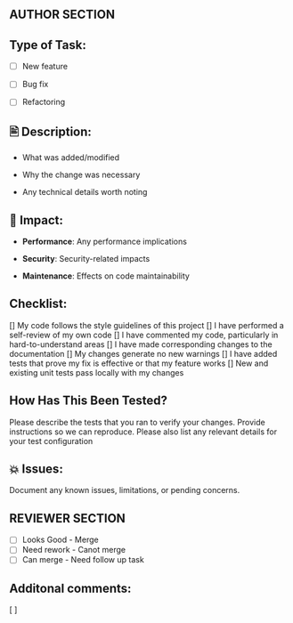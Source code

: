 ## AUTHOR SECTION

## Type of Task:
- [ ] New feature
- [ ] Bug fix
- [ ] Refactoring


## 🖹 Description:
- What was added/modified

- Why the change was necessary

- Any technical details worth noting


## 🌟 Impact:
- **Performance**: Any performance implications

- **Security**: Security-related impacts

- **Maintenance**: Effects on code maintainability


## Checklist:

[] My code follows the style guidelines of this project
[]    I have performed a self-review of my own code
[]    I have commented my code, particularly in hard-to-understand areas
[]    I have made corresponding changes to the documentation
[]    My changes generate no new warnings
[]    I have added tests that prove my fix is effective or that my feature works
[]    New and existing unit tests pass locally with my changes


## How Has This Been Tested?
Please describe the tests that you ran to verify your changes.
Provide instructions so we can reproduce.
Please also list any relevant details for your test configuration


## 💥 Issues:
Document any known issues, limitations, or pending concerns.



## REVIEWER SECTION

- [ ] Looks Good - Merge
- [ ] Need rework - Canot merge
- [ ] Can merge - Need follow up task

## Additonal comments:
[  ]

